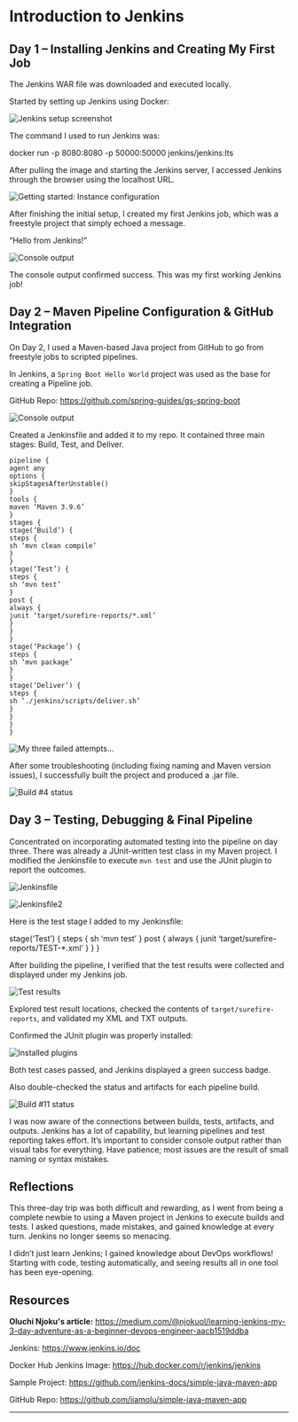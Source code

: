 # Introduction to Jenkins

## Day 1 – Installing Jenkins and Creating My First Job

The Jenkins WAR file was downloaded and executed locally.

Started by setting up Jenkins using Docker:

![Jenkins setup screenshot](https://miro.medium.com/v2/resize:fit:1100/format:webp/0*3vqP5FoKp1rr_wfS)

The command I used to run Jenkins was:

docker run -p 8080:8080 -p 50000:50000 jenkins/jenkins:lts

After pulling the image and starting the Jenkins server, I accessed Jenkins through the browser using the localhost URL.

![Getting started: Instance configuration](https://miro.medium.com/v2/resize:fit:1100/format:webp/0*fEjtkre6udi1mYIa)

After finishing the initial setup, I created my first Jenkins job, which was a freestyle project that simply echoed a message.

“Hello from Jenkins!”

![Console output](https://miro.medium.com/v2/resize:fit:1100/format:webp/0*3DTBdONl-XruyZ_V)

The console output confirmed success. This was my first working Jenkins job!

## Day 2 – Maven Pipeline Configuration & GitHub Integration

On Day 2, I used a Maven-based Java project from GitHub to go from freestyle jobs to scripted pipelines.

In Jenkins, a `Spring Boot Hello World` project was used as the base for creating a Pipeline job.

GitHub Repo: <https://github.com/spring-guides/gs-spring-boot>


![Console output](https://miro.medium.com/v2/resize:fit:1100/format:webp/0*gYw7oxetIpz8N9rf)

Created a Jenkinsfile and added it to my repo. It contained three main stages: Build, Test, and Deliver.

```
pipeline {
agent any
options {
skipStagesAfterUnstable()
}
tools {
maven ‘Maven 3.9.6’
}
stages {
stage(‘Build’) {
steps {
sh ‘mvn clean compile’
}
}
stage(‘Test’) {
steps {
sh ‘mvn test’
}
post {
always {
junit ‘target/surefire-reports/*.xml’
}
}
}
stage(‘Package’) {
steps {
sh ‘mvn package’
}
}
stage(‘Deliver’) {
steps {
sh ‘./jenkins/scripts/deliver.sh’
}
}
}
}
```

![My three failed attempts...](https://miro.medium.com/v2/resize:fit:786/format:webp/1*h2sBSI_hZms6VdAukapTfg.png)

After some troubleshooting (including fixing naming and Maven version issues), I successfully built the project and produced a .jar file.

![Build #4 status](https://miro.medium.com/v2/resize:fit:1100/format:webp/1*enVxCjmZfr0agSH0YqS5-g.png)

## Day 3 – Testing, Debugging & Final Pipeline

Concentrated on incorporating automated testing into the pipeline on day three. There was already a JUnit-written test class in my Maven project. I modified the Jenkinsfile to execute `mvn test` and use the JUnit plugin to report the outcomes.

![Jenkinsfile](https://miro.medium.com/v2/resize:fit:1100/format:webp/1*WA-EZCYSJfyeN0YDNFNcpg.png)

![Jenkinsfile2](https://miro.medium.com/v2/resize:fit:1100/format:webp/1*q7PnUlyYrLEPGRtGvXR91g.png)

Here is the test stage I added to my Jenkinsfile:

stage(‘Test’) {
steps {
sh ‘mvn test’
}
post {
always {
junit ‘target/surefire-reports/TEST-*.xml’
}
}
}

After building the pipeline, I verified that the test results were collected and displayed under my Jenkins job.

![Test results](https://miro.medium.com/v2/resize:fit:1100/format:webp/0*qUZ4fNd2kH_puksI)

Explored test result locations, checked the contents of `target/surefire-reports`, and validated my XML and TXT outputs.

Confirmed the JUnit plugin was properly installed:

![Installed plugins](https://miro.medium.com/v2/resize:fit:1100/format:webp/0*jMIwJDM5GkxZlhQ1)

Both test cases passed, and Jenkins displayed a green success badge.

Also double-checked the status and artifacts for each pipeline build.

![Build #11 status](https://miro.medium.com/v2/resize:fit:1100/format:webp/0*nqzS9s1xpn7KuQGu)

I was now aware of the connections between builds, tests, artifacts, and outputs. Jenkins has a lot of capability, but learning pipelines and test reporting takes effort. It’s important to consider console output rather than visual tabs for everything. Have patience; most issues are the result of small naming or syntax mistakes.

## Reflections

This three-day trip was both difficult and rewarding, as I went from being a complete newbie to using a Maven project in Jenkins to execute builds and tests.
I asked questions, made mistakes, and gained knowledge at every turn. Jenkins no longer seems so menacing.

I didn’t just learn Jenkins; I gained knowledge about DevOps workflows! Starting with code, testing automatically, and seeing results all in one tool has been eye-opening.

## Resources
**Oluchi Njoku's article:** <https://medium.com/@njokuol/learning-jenkins-my-3-day-adventure-as-a-beginner-devops-engineer-aacb1519ddba>

Jenkins: <https://www.jenkins.io/doc>

Docker Hub Jenkins Image: <https://hub.docker.com/r/jenkins/jenkins>

Sample Project: <https://github.com/jenkins-docs/simple-java-maven-app>

GitHub Repo: <https://github.com/iiamolu/simple-java-maven-app>

---